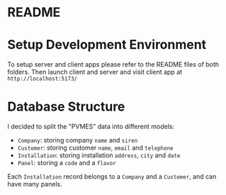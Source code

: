 # README

# Setup Development Environment
To setup server and client apps please refer to the README files of both folders.
Then launch client and server and visit client app at `http://localhost:5173/`

# Database Structure
I decided to split the "PVMES" data into different models:
- `Company`: storing company `name` and `siren`
- `Customer`: storing customer `name`, `email` and `telephone`
- `Installation`: storing installation `address`, `city` and `date`
- `Panel`: storing a `code` and a `flavor`

Each `Installation` record belongs to a `Company` and a `Customer`, and can have many panels.
